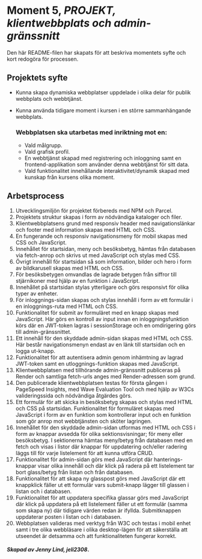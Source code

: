 # Moment 5, _PROJEKT, klientwebbplats och admin-gränssnitt_
Den här README-filen har skapats för att beskriva momentets syfte och kort redogöra för processen.

## Projektets syfte

- Kunna skapa dynamiska webbplatser uppdelade i olika delar för publik webbplats och webbtjänst.
- Kunna använda tidigare moment i kursen i en större sammanhängande webbplats.

    ### Webbplatsen ska utarbetas med inriktning mot en:

    - Vald målgrupp.
    - Vald grafisk profil.
    - En webbtjänst skapad med registrering och inloggning samt en frontend-applikation som använder denna webbtjänst för sitt data.
    - Vald funktionalitet innehållande interaktivitet/dynamik skapad med kunskap från kursens olika moment.

## Arbetsprocess

1. Utvecklingsmiljön för projektet förbereds med NPM och Parcel.
2. Projektets struktur skapas i form av nödvändiga kataloger och filer.
3. Klientwebbplatsens grund med responsiv header med navigationslänkar och footer med information skapas med HTML och CSS.
4. En fungerande och responsiv navigationsmeny för mobil skapas med CSS och JavaScript.
5. Innehållet för startsidan, meny och besöksbetyg, hämtas från databasen via fetch-anrop och skrivs ut med JavaScript och stylas med CSS.
6. Övrigt innehåll för startsidan så som information, bilder och hero i form av bildkarusell skapas med HTML och CSS.
7. För besöksbetygen omvandlas de lagrade betygen från siffror till stjärnikoner med hjälp av en funktion i JavaScript.
8. Innehållet på startsidan stylas ytterligare och görs responsivt för olika typer av enheter.
9. För inloggnings-sidan skapas och stylas innehåll i form av ett formulär i en inloggnings-ruta med HTML och CSS. 
10. Funktionalitet för submit av formuläret med en knapp skapas med JavaScript. Här görs en kontroll av input innan en inloggningsfunktion körs där en JWT-token lagras i sessionStorage och en omdirigering görs till admin-gränssnittet.
11. Ett innehåll för den skyddade admin-sidan skapas med HTML och CSS. Här består navigationsmenyn endast av en länk till startsidan och en logga ut-knapp.
12. Funktionalitet för att autentisera admin genom inhämtning av lagrad JWT-token samt en utloggnings-funktion skapas med JavaScript.
13. Klientwebbplatsen med tillhörande admin-gränssnitt publiceras på Render och samtliga fetch-urls anges med Render-adressen som grund.
14. Den publicerade klientwebbplatsen testas för första gången i PageSpeed Insights, med Wave Evaluation Tool och med hjälp av W3Cs valideringssida och nödvändiga åtgärdes görs.
15. Ett formulär för att skicka in besöksbetyg skapas och stylas med HTML och CSS på startsidan. Funktionalitet för formuläret skapas med JavaScript i form av en funktion som kontrollerar input och en funktion som gör anrop mot webbtjänsten och sköter lagringen.
16. Innehållet för den skyddade admin-sidan utformas med HTML och CSS i form av knappar avsedda för olika sektionsvisningar; för meny eller besöksbetyg. I sektionerna hämtas meny/betyg från databasen med en fetch och visas i listor där knappar för uppdatering och/eller radering läggs till för varje listelement för att kunna utföra CRUD.
17. Funktionalitet för admin-sidan görs med JavaScript där hanterings-knappar visar olika innehåll och där klick på radera på ett listelement tar bort glass/betyg från listan och från databasen. 
18. Funktionalitet för att skapa ny glasspost görs med JavaScript där ett knappklick fäller ut ett formulär vars submit-knapp lägger till glassen i listan och i databasen.
19. Funktionalitet för att uppdatera specifika glassar görs med JavaScript där klick på uppdatera på ett listelement fäller ut ett formulär (samma som skapa ny) där tidigare värden redan är ifyllda. Submitknappen uppdaterar posten i listan och i databasen.
20. Webbplatsen valideras med verktyg från W3C och testas i mobil enhet samt i tre olika webbläsare i olika desktop-lägen för att säkerställa att utseendet är detsamma och att funktionaliteten fungerar korrekt. 


#### _Skapad av Jenny Lind, jeli2308_.